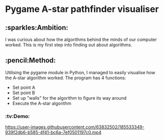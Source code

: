<h1>Pygame A-star pathfinder visualiser</h1>

<h2> :sparkles:Ambition: </h2>
I was curious about how the algorithms behind the minds of our computer worked. This is my first step into finding out about algorithms.

<h2> :pencil:Method: </h2>

Utilising the pygame module in Python, I managed to easily visualise how the A-star algorithm worked.
The program has 4 functions:

- Set point A
- Set point B
- Set up "walls" for the algorithm to figure its way around
- Execute the A-star algorithm

<h3> :tv:Demo: </h3>


https://user-images.githubusercontent.com/63832502/185533349-939f2db6-b585-4f41-bc6a-7ef0501197c0.mp4

